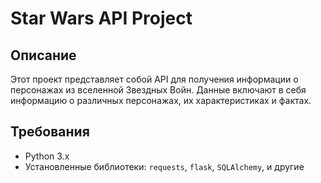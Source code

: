 # Star Wars API Project

## Описание

Этот проект представляет собой API для получения информации о персонажах из вселенной Звездных Войн. Данные включают в себя информацию о различных персонажах, их характеристиках и фактах.

## Требования

- Python 3.x
- Установленные библиотеки: `requests`, `flask`, `SQLAlchemy`, и другие
